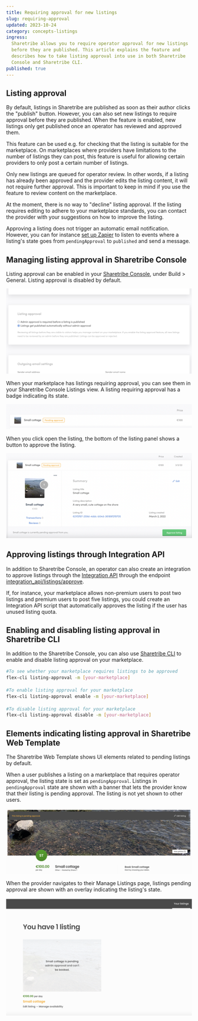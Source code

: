 ```yaml
---
title: Requiring approval for new listings
slug: requiring-approval
updated: 2023-10-24
category: concepts-listings
ingress:
  Sharetribe allows you to require operator approval for new listings
  before they are published. This article explains the feature and
  describes how to take listing approval into use in both Sharetribe
  Console and Sharetribe CLI.
published: true
---
```


## Listing approval

By default, listings in Sharetribe are published as soon as their author
clicks the "publish" button. However, you can also set new listings to
require approval before they are published. When the feature is enabled,
new listings only get published once an operator has reviewed and
approved them.

This feature can be used e.g. for checking that the listing is suitable
for the marketplace. On marketplaces where providers have limitations to
the number of listings they can post, this feature is useful for
allowing certain providers to only post a certain number of listings.

Only new listings are queued for operator review. In other words, if a
listing has already been approved and the provider edits the listing
content, it will not require further approval. This is important to keep
in mind if you use the feature to review content on the marketplace.

At the moment, there is no way to "decline" listing approval. If the
listing requires editing to adhere to your marketplace standards, you
can contact the provider with your suggestions on how to improve the
listing.

Approving a listing does not trigger an automatic email notification.
However, you can for instance
[set up Zapier](/how-to/set-up-and-use-zapier/) to listen to events
where a listing's state goes from `pendingApproval` to `published` and
send a message.

## Managing listing approval in Sharetribe Console

Listing approval can be enabled in your
[Sharetribe Console](https://console.sharetribe.com/general), under
Build > General. Listing approval is disabled by default.

![Listing approval toggle](listing-approval-toggle.png 'Listing approval is toggled in Build > General')

When your marketplace has listings requiring approval, you can see them
in your Sharetribe Console Listings view. A listing requiring approval
has a badge indicating its state.

![Listing approval badge](pending-approval-badge.png 'Listings pending approval show a badge')

When you click open the listing, the bottom of the listing panel shows a
button to approve the listing.

![Listing approval button](pending-approval-button.png 'Operator can approve listings in Sharetribe Console')

## Approving listings through Integration API

In addition to Sharetribe Console, an operator can also create an
integration to approve listings through the
[Integration API](/introduction/getting-started-with-integration-api/)
through the endpoint
[integration_api/listings/approve](https://www.sharetribe.com/api-reference/integration.html#approve-listing).

If, for instance, your marketplace allows non-premium users to post two
listings and premium users to post five listings, you could create an
Integration API script that automatically approves the listing if the
user has unused listing quota.

## Enabling and disabling listing approval in Sharetribe CLI

In addition to the Sharetribe Console, you can also use
[Sharetribe CLI](/introduction/getting-started-with-sharetribe-cli/) to
enable and disable listing approval on your marketplace.

```bash
#To see whether your marketplace requires listings to be approved
flex-cli listing-approval -m [your-marketplace]

#To enable listing approval for your marketplace
flex-cli listing-approval enable -m [your-marketplace]

#To disable listing approval for your marketplace
flex-cli listing-approval disable -m [your-marketplace]

```

## Elements indicating listing approval in Sharetribe Web Template

The Sharetribe Web Template shows UI elements related to pending
listings by default.

When a user publishes a listing on a marketplace that requires operator
approval, the listing state is set as `pendingApproval`. Listings in
`pendingApproval` state are shown with a banner that lets the provider
know that their listing is pending approval. The listing is not yet
shown to other users.

![Banner indicating that listing is pending approval](pending-approval-banner.png 'The template application shows a banner on the listing by default')

When the provider navigates to their Manage Listings page, listings
pending approval are shown with an overlay indicating the listing's
state.

![Listing card overlay](pending-approval-your-listings.png 'Listings pending approval are shown with an informative overlay')
